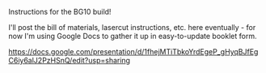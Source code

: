 Instructions for the BG10 build!

I'll post the bill of materials, lasercut instructions, etc. here eventually - for now I'm using Google Docs to gather it up in easy-to-update booklet form.


https://docs.google.com/presentation/d/1fhejMTiTbkoYrdEgeP_gHyqBJfEgC6iy6alJ2PzHSnQ/edit?usp=sharing
